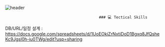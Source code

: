 ![header](https://capsule-render.vercel.app/api?type=rect&color=auto&height=300&section=header&text=Ramen%20Recipe%20Book&fontSize=70&textBg=true)

                                              ### 💻 Tectical Skills 


DB/URL/일정 설계 : https://docs.google.com/spreadsheets/d/1UoEOkiZrNxtiDoD1Bgxq8JfQsheKc9Jgsl0h-iu0TWg/edit?usp=sharing

